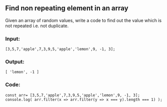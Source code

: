 ## Find non repeating element in an array

Given an array of random values, write a code to find out the value which is not repeated i.e. not duplicate.

### Input:

```
[3,5,7,'apple',7,3,9,5,'apple','lemon',9, -1, 3];
```

### Output:

```
[ 'lemon', -1 ]
```

### Code:

```
const arr= [3,5,7,'apple',7,3,9,5,'apple','lemon',9, -1, 3];
console.log( arr.filter(x => arr.filter(y => x === y).length === 1) );
```
